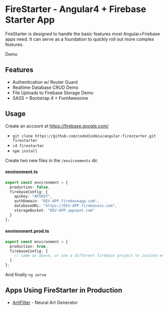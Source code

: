 # FireStarter - Angular4 + Firebase Starter App

FireStarter is designed to handle the basic features most Angular+Firebase apps need. It can serve as a foundation to quickly roll out more complex features.

Demo

## Features

- Authentication w/ Router Guard
- Realtime Database CRUD Demo
- File Uploads to Firebase Storage Demo
- SASS + Bootstrap 4 + FontAwesome

## Usage

Create an account at https://firebase.google.com/

- `git clone https://github.com/codediodeio/angular-firestarter.git firestarter`
- `cd firestarter`
- `npm install`

Create two new files in the `/environments` dir.

#### environment.ts
```typescript
export const environment = {
  production: false,
  firebaseConfig: {
    apiKey: "APIKEY",
    authDomain: "DEV-APP.firebaseapp.com",
    databaseURL: "https://DEV-APP.firebaseio.com",
    storageBucket: "DEV-APP.appspot.com"
  }
};
```
#### environment.prod.ts
```typescript
export const environment = {
  production: true,
  firebaseConfig: {
    // same as above, or use a different firebase project to isolate environments
  }
};
```

And finally `ng serve`

## Apps Using FireStarter in Production

- [ArtiFilter](https://app.artifilter.com) - Neural Art Generator
